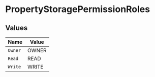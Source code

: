 # PropertyStoragePermissionRoles


## Values

| Name    | Value   |
| ------- | ------- |
| `Owner` | OWNER   |
| `Read`  | READ    |
| `Write` | WRITE   |